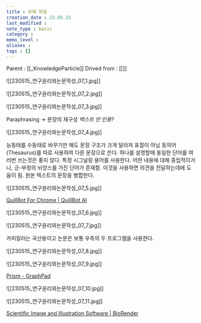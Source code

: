 ```yaml
---
title : 무제 파일
creation_date : 23.05.15
last_modified :
note_type : basic
category :
memo_level :
aliases : 
tags : []
---
```


Parent : [[_KnowledgeParticle]]
Drived from : [[]]


![[230515_연구윤리와논문작성_07_1.jpg]]

![[230515_연구윤리와논문작성_07_2.jpg]]

![[230515_연구윤리와논문작성_07_3.jpg]]

Paraphrasing → 문장의 재구성
*텍스트 안 인용?*


![[230515_연구윤리와논문작성_07_4.jpg]]

능동태를 수동태로 바꾸기만 해도 문장 구조가 크게 달라져 표절이 아님
동의어(Thesaurus)를 따로 사용하여 다른 문장으로 쓴다. 하나를 설명할때 동일한 단어를 여러번 쓰는것은 좋지 않다.
특정 시그널링 용어를 사용한다.
	어떤 내용에 대해 중립적이거나, 긍-부정의 뉘앙스를 가진 단어가 존재함.
	이것을 사용하면 의견을 전달하는데에 도움이 됨.
원본 텍스트의 문장을 병합한다.

![[230515_연구윤리와논문작성_07_5.jpg]]

[QuillBot For Chrome | QuillBot AI](https://quillbot.com/chrome-extension?utm_medium=paid_search&utm_source=google&utm_campaign=chrome_extension_premium&campaign_type=search&gclid=CjwKCAjwjYKjBhB5EiwAiFdSfmdmsu9x21x6yjzVZbdOo6Rt4Ohk3Ie7vL9BgvC3-bxHP7qoUGCCqxoCrcIQAvD_BwE)

![[230515_연구윤리와논문작성_07_6.jpg]]

![[230515_연구윤리와논문작성_07_7.jpg]]

카피킬러는 국산용이고
논문은 보통 우측의 두 프로그램을 사용한다.

![[230515_연구윤리와논문작성_07_8.jpg]]

![[230515_연구윤리와논문작성_07_9.jpg]]

[Prism - GraphPad](https://www.graphpad.com/features)

![[230515_연구윤리와논문작성_07_10.jpg]]

![[230515_연구윤리와논문작성_07_11.jpg]]

[Scientific Image and Illustration Software | BioRender](https://www.biorender.com/)